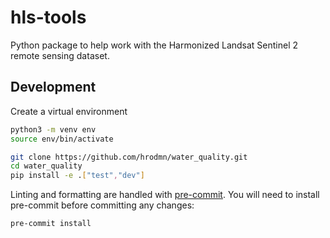 # hls-tools
Python package to help work with the Harmonized Landsat Sentinel 2 remote sensing dataset.

## Development

Create a virtual environment
```sh
python3 -m venv env
source env/bin/activate
```

```sh
git clone https://github.com/hrodmn/water_quality.git
cd water_quality
pip install -e .["test","dev"]
```

Linting and formatting are handled with [pre-commit](https://pre-commit.com/).
You will need to install pre-commit before committing any changes:
```sh
pre-commit install
```

